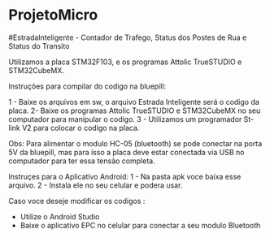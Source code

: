 # ProjetoMicro
#EstradaInteligente - Contador de Trafego, Status dos Postes de Rua e Status do Transito

Utilizamos a placa STM32F103, e os programas Attolic TrueSTUDIO e STM32CubeMX. 

Instruções para compilar do codigo na bluepill:

 1 - Baixe os arquivos em sw, o arquivo Estrada Inteligente será o codigo da placa.
 2- Baixe os programas Attolic TrueSTUDIO e STM32CubeMX no seu computador para manipular o codigo. 
 3 - Utilizamos um programador St-link V2 para colocar o codigo na placa. 

Obs: Para alimentar o modulo HC-05 (bluetooth) se pode conectar na porta 5V da bluepill, mas para isso a placa deve estar conectada via USB no computador
para ter essa tensão completa. 

Instruçes para o Aplicativo Android:
  1 - Na pasta apk voce baixa esse arquivo.
  2 - Instala ele no seu celular e podera usar. 

Caso voce deseje modificar os codigos :
- Utilize o Android Studio 
- Baixe o aplicativo EPC no celular para conectar a seu modulo Bluetooth 

